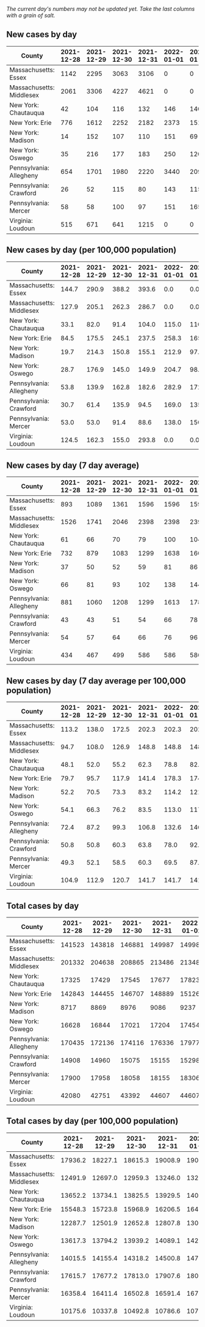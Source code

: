 _The current day's numbers may not be updated yet. Take the last columns with a grain of salt._
## New cases by day

| County | 2021-12-28 | 2021-12-29 | 2021-12-30 | 2021-12-31 | 2022-01-01 | 2022-01-02 | 2022-01-03 |
| --- | --- | --- | --- | --- | --- | --- | --- |
| Massachusetts: Essex | 1142 | 2295 | 3063 | 3106 | 0 | 0 |  |
| Massachusetts: Middlesex | 2061 | 3306 | 4227 | 4621 | 0 | 0 |  |
| New York: Chautauqua | 42 | 104 | 116 | 132 | 146 | 140 |  |
| New York: Erie | 776 | 1612 | 2252 | 2182 | 2373 | 1518 |  |
| New York: Madison | 14 | 152 | 107 | 110 | 151 | 69 |  |
| New York: Oswego | 35 | 216 | 177 | 183 | 250 | 120 |  |
| Pennsylvania: Allegheny | 654 | 1701 | 1980 | 2220 | 3440 | 2098 | 2699 |
| Pennsylvania: Crawford | 26 | 52 | 115 | 80 | 143 | 115 | 53 |
| Pennsylvania: Mercer | 58 | 58 | 100 | 97 | 151 | 165 | 75 |
| Virginia: Loudoun | 515 | 671 | 641 | 1215 | 0 | 0 |  |

## New cases by day (per 100,000 population)

| County | 2021-12-28 | 2021-12-29 | 2021-12-30 | 2021-12-31 | 2022-01-01 | 2022-01-02 | 2022-01-03 |
| --- | --- | --- | --- | --- | --- | --- | --- |
| Massachusetts: Essex | 144.7 | 290.9 | 388.2 | 393.6 | 0.0 | 0.0 |  |
| Massachusetts: Middlesex | 127.9 | 205.1 | 262.3 | 286.7 | 0.0 | 0.0 |  |
| New York: Chautauqua | 33.1 | 82.0 | 91.4 | 104.0 | 115.0 | 110.3 |  |
| New York: Erie | 84.5 | 175.5 | 245.1 | 237.5 | 258.3 | 165.2 |  |
| New York: Madison | 19.7 | 214.3 | 150.8 | 155.1 | 212.9 | 97.3 |  |
| New York: Oswego | 28.7 | 176.9 | 145.0 | 149.9 | 204.7 | 98.3 |  |
| Pennsylvania: Allegheny | 53.8 | 139.9 | 162.8 | 182.6 | 282.9 | 172.5 | 221.9 |
| Pennsylvania: Crawford | 30.7 | 61.4 | 135.9 | 94.5 | 169.0 | 135.9 | 62.6 |
| Pennsylvania: Mercer | 53.0 | 53.0 | 91.4 | 88.6 | 138.0 | 150.8 | 68.5 |
| Virginia: Loudoun | 124.5 | 162.3 | 155.0 | 293.8 | 0.0 | 0.0 |  |

## New cases by day (7 day average)

| County | 2021-12-28 | 2021-12-29 | 2021-12-30 | 2021-12-31 | 2022-01-01 | 2022-01-02 | 2022-01-03 |
| --- | --- | --- | --- | --- | --- | --- | --- |
| Massachusetts: Essex | 893 | 1089 | 1361 | 1596 | 1596 | 1596 |  |
| Massachusetts: Middlesex | 1526 | 1741 | 2046 | 2398 | 2398 | 2398 |  |
| New York: Chautauqua | 61 | 66 | 70 | 79 | 100 | 104 |  |
| New York: Erie | 732 | 879 | 1083 | 1299 | 1638 | 1600 |  |
| New York: Madison | 37 | 50 | 52 | 59 | 81 | 86 |  |
| New York: Oswego | 66 | 81 | 93 | 102 | 138 | 144 |  |
| Pennsylvania: Allegheny | 881 | 1060 | 1208 | 1299 | 1613 | 1786 | 2113 |
| Pennsylvania: Crawford | 43 | 43 | 51 | 54 | 66 | 78 | 83 |
| Pennsylvania: Mercer | 54 | 57 | 64 | 66 | 76 | 96 | 101 |
| Virginia: Loudoun | 434 | 467 | 499 | 586 | 586 | 586 |  |

## New cases by day (7 day average per 100,000 population)

| County | 2021-12-28 | 2021-12-29 | 2021-12-30 | 2021-12-31 | 2022-01-01 | 2022-01-02 | 2022-01-03 |
| --- | --- | --- | --- | --- | --- | --- | --- |
| Massachusetts: Essex | 113.2 | 138.0 | 172.5 | 202.3 | 202.3 | 202.3 |  |
| Massachusetts: Middlesex | 94.7 | 108.0 | 126.9 | 148.8 | 148.8 | 148.8 |  |
| New York: Chautauqua | 48.1 | 52.0 | 55.2 | 62.3 | 78.8 | 82.0 |  |
| New York: Erie | 79.7 | 95.7 | 117.9 | 141.4 | 178.3 | 174.2 |  |
| New York: Madison | 52.2 | 70.5 | 73.3 | 83.2 | 114.2 | 121.2 |  |
| New York: Oswego | 54.1 | 66.3 | 76.2 | 83.5 | 113.0 | 117.9 |  |
| Pennsylvania: Allegheny | 72.4 | 87.2 | 99.3 | 106.8 | 132.6 | 146.9 | 173.8 |
| Pennsylvania: Crawford | 50.8 | 50.8 | 60.3 | 63.8 | 78.0 | 92.2 | 98.1 |
| Pennsylvania: Mercer | 49.3 | 52.1 | 58.5 | 60.3 | 69.5 | 87.7 | 92.3 |
| Virginia: Loudoun | 104.9 | 112.9 | 120.7 | 141.7 | 141.7 | 141.7 |  |

## Total cases by day

| County | 2021-12-28 | 2021-12-29 | 2021-12-30 | 2021-12-31 | 2022-01-01 | 2022-01-02 | 2022-01-03 |
| --- | --- | --- | --- | --- | --- | --- | --- |
| Massachusetts: Essex | 141523 | 143818 | 146881 | 149987 | 149987 | 149987 |  |
| Massachusetts: Middlesex | 201332 | 204638 | 208865 | 213486 | 213486 | 213486 |  |
| New York: Chautauqua | 17325 | 17429 | 17545 | 17677 | 17823 | 17963 |  |
| New York: Erie | 142843 | 144455 | 146707 | 148889 | 151262 | 152780 |  |
| New York: Madison | 8717 | 8869 | 8976 | 9086 | 9237 | 9306 |  |
| New York: Oswego | 16628 | 16844 | 17021 | 17204 | 17454 | 17574 |  |
| Pennsylvania: Allegheny | 170435 | 172136 | 174116 | 176336 | 179776 | 181874 | 184573 |
| Pennsylvania: Crawford | 14908 | 14960 | 15075 | 15155 | 15298 | 15413 | 15466 |
| Pennsylvania: Mercer | 17900 | 17958 | 18058 | 18155 | 18306 | 18471 | 18546 |
| Virginia: Loudoun | 42080 | 42751 | 43392 | 44607 | 44607 | 44607 |  |

## Total cases by day (per 100,000 population)

| County | 2021-12-28 | 2021-12-29 | 2021-12-30 | 2021-12-31 | 2022-01-01 | 2022-01-02 | 2022-01-03 |
| --- | --- | --- | --- | --- | --- | --- | --- |
| Massachusetts: Essex | 17936.2 | 18227.1 | 18615.3 | 19008.9 | 19008.9 | 19008.9 |  |
| Massachusetts: Middlesex | 12491.9 | 12697.0 | 12959.3 | 13246.0 | 13246.0 | 13246.0 |  |
| New York: Chautauqua | 13652.2 | 13734.1 | 13825.5 | 13929.5 | 14044.6 | 14154.9 |  |
| New York: Erie | 15548.3 | 15723.8 | 15968.9 | 16206.5 | 16464.8 | 16630.0 |  |
| New York: Madison | 12287.7 | 12501.9 | 12652.8 | 12807.8 | 13020.7 | 13117.9 |  |
| New York: Oswego | 13617.3 | 13794.2 | 13939.2 | 14089.1 | 14293.8 | 14392.1 |  |
| Pennsylvania: Allegheny | 14015.5 | 14155.4 | 14318.2 | 14500.8 | 14783.7 | 14956.2 | 15178.1 |
| Pennsylvania: Crawford | 17615.7 | 17677.2 | 17813.0 | 17907.6 | 18076.5 | 18212.4 | 18275.1 |
| Pennsylvania: Mercer | 16358.4 | 16411.4 | 16502.8 | 16591.4 | 16729.4 | 16880.2 | 16948.7 |
| Virginia: Loudoun | 10175.6 | 10337.8 | 10492.8 | 10786.6 | 10786.6 | 10786.6 |  |
